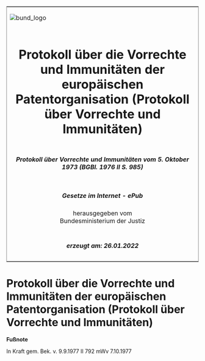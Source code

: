 <span id="DECKBLATT.html"></span>

<table border="0" frame="border" width="100%">

<tr valign="top">

<td align="left">

![bund\_logo](BfJ_2021_Web_de_de.gif)

</td>

<td align="right">

 

</td>

</tr>

<tr align="center" valign="middle">

<td colspan="2">

# Protokoll über die Vorrechte und Immunitäten der europäischen Patentorganisation (Protokoll über Vorrechte und Immunitäten)

</td>

</tr>

<tr align="center" valign="middle">

<td colspan="2">

##### Protokoll über Vorrechte und Immunitäten vom 5. Oktober 1973 (BGBl. 1976 II S. 985)

</td>

</tr>

<tr align="center" valign="middle">

<td colspan="2">

  
  

##### Gesetze im Internet - ePub  
  
herausgegeben vom  
Bundesministerium der Justiz

</td>

</tr>

<tr align="center" valign="bottom">

<td colspan="2">

  
  

##### erzeugt am: 26.01.2022

</td>

</tr>

</table>

<span id="BJNR209850976.html"></span>

# Protokoll über die Vorrechte und Immunitäten der europäischen Patentorganisation (Protokoll über Vorrechte und Immunitäten)

<div>

  
**Fußnote**

<div class="jnhtml">

<div>

<div class="jurAbsatz">

In Kraft gem. Bek. v. 9.9.1977 II 792 mWv 7.10.1977

</div>

</div>

</div>

</div>
